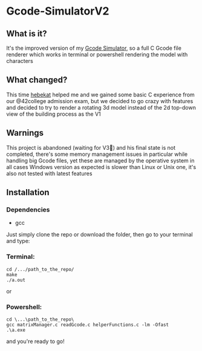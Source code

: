 # Gcode-SimulatorV2

## What is it?
It's the improved version of my [Gcode Simulator](https://github.com/XEDGit/Gcode-Simulator),
so a full C Gcode file renderer which works in terminal or powershell rendering the model
with characters

## What changed?
This time [hebekat](https://github.com/hebekat) helped me and we gained some basic C experience
from our @42college admission exam, but we decided to go crazy with features and decided to try
to render a rotating 3d model instead of the 2d top-down view of the building process as the V1

## Warnings
This project is abandoned (waiting for V3:pray:) and his final state is not completed, there's 
some memory management issues in particular while handling big Gcode files, yet these are 
managed by the operative system in all cases
Windows version as expected is slower than Linux or Unix one, it's also not tested with latest
features

## Installation
### Dependencies
  * gcc

Just simply clone the repo or download the folder, then go to your terminal and type:
### Terminal:
    cd /.../path_to_the_repo/
    make
    ./a.out
or
### Powershell:
    cd \...\path_to_the_repo\
    gcc matrixManager.c readGcode.c helperFunctions.c -lm -Ofast
    .\a.exe
and you're ready to go!
